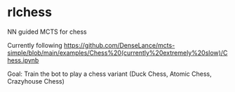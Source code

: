 # rlchess



NN guided MCTS for chess

Currently following https://github.com/DenseLance/mcts-simple/blob/main/examples/Chess%20(currently%20extremely%20slow)/Chess.ipynb



Goal: Train the bot to play a chess variant (Duck Chess, Atomic Chess, Crazyhouse Chess)
